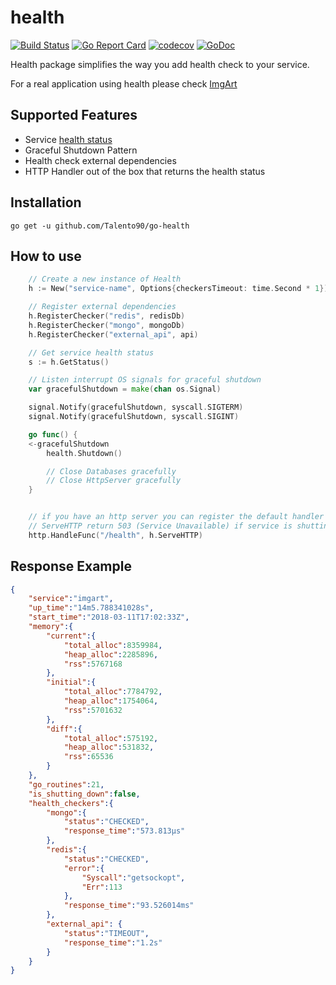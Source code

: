 # health

[![Build Status](https://travis-ci.org/Talento90/go-health.svg?branch=master)](https://travis-ci.org/Talento90/go-health) [![Go Report Card](https://goreportcard.com/badge/github.com/Talento90/go-health)](https://goreportcard.com/report/github.com/Talento90/go-health) [![codecov](https://codecov.io/gh/Talento90/go-health/branch/master/graph/badge.svg)](https://codecov.io/gh/Talento90/go-health)
[![GoDoc](https://godoc.org/github.com/Talento90/go-health?status.svg)](https://godoc.org/github.com/Talento90/go-health)

Health package simplifies the way you add health check to your service.

For a real application using health please check [ImgArt](https://github.com/Talento90/imgart)

## Supported Features

- Service [health status](https://godoc.org/github.com/Talento90/go-health#Status)
- Graceful Shutdown Pattern
- Health check external dependencies
- HTTP Handler out of the box that returns the health status

## Installation

```
go get -u github.com/Talento90/go-health
```

## How to use

```go
    // Create a new instance of Health
    h := New("service-name", Options{checkersTimeout: time.Second * 1})

    // Register external dependencies
    h.RegisterChecker("redis", redisDb)
    h.RegisterChecker("mongo", mongoDb)
    h.RegisterChecker("external_api", api)

    // Get service health status
    s := h.GetStatus()

    // Listen interrupt OS signals for graceful shutdown
    var gracefulShutdown = make(chan os.Signal)

    signal.Notify(gracefulShutdown, syscall.SIGTERM)
    signal.Notify(gracefulShutdown, syscall.SIGINT)

    go func() {
    <-gracefulShutdown
        health.Shutdown()

        // Close Databases gracefully
        // Close HttpServer gracefully
    }


    // if you have an http server you can register the default handler
    // ServeHTTP return 503 (Service Unavailable) if service is shutting down
    http.HandleFunc("/health", h.ServeHTTP)
```

## Response Example

```json
{  
    "service":"imgart",
    "up_time":"14m5.788341028s",
    "start_time":"2018-03-11T17:02:33Z",
    "memory":{
        "current":{
            "total_alloc":8359984,
            "heap_alloc":2285896,
            "rss":5767168
        },
        "initial":{
            "total_alloc":7784792,
            "heap_alloc":1754064,
            "rss":5701632
        },
        "diff":{
            "total_alloc":575192,
            "heap_alloc":531832,
            "rss":65536
        }
    },
    "go_routines":21,
    "is_shutting_down":false,
    "health_checkers":{
        "mongo":{
            "status":"CHECKED",
            "response_time":"573.813µs"
        },
        "redis":{
            "status":"CHECKED",
            "error":{
                "Syscall":"getsockopt",
                "Err":113
            },
            "response_time":"93.526014ms"
        },
        "external_api": {
            "status":"TIMEOUT",
            "response_time":"1.2s"
        }
    }
}
```
